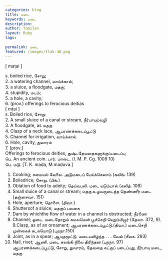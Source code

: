 ```yaml
---
categories: blog
title: மடை
keywords: மடை
description: 
author: Tamilan
layout: Ruby
tags: 
 
permalink: மடை
featured: /images/ttak-48.png
---
```

  
[ maṭai ]  
  
s. boiled rice, சோறு;  
2. a watering channel, வாய்க்கால்;  
3. a sluice, a floodgate, மதகு;  
4. stupidity, மடம்;  
5. a hole, a cavity;  
6. (prov.) offerings to ferocious deitias  
[ mṭai ]  
s. Boiled rice, சோறு  
2. A small sluice of a canal or stream, நீர்பாயும்வழி  
3. A floodgate, as மதகு  
4. Clasp of a neck lace, ஆபரணக்கடைப்பூட்டு  
5. Channel for irrigation, வாய்க்கால்  
6. Hole, cavity, துவாரம்  
7. [prov.]  
Offerings to ferocious deities, துஷ்டதேவதைகளுக்குப்படைப்பு  
பெ. An ancient coin. பார். மாடை. (I. M. P. Cg. 1009 10)  
பெ. மடு. [T. K. maḍa, M.maḍuva.]  
1. Cooking; சமையல் வேலை. அடுமடைப் பேய்க்கெலாம் (கலிங். 139)  
2. Boiledrice; சோறு. (பிங்.)  
3. Oblation of food to adeity; தெய்வபலி. மடை யடும்பால் (கலித். 109)  
4. Small sluice of a canal or stream; மதகு.உழவருடைத்த தெண்ணீர் மடை (தஞ்சைவா. 151)  
5. Hole, aperture; தொளை. (திவா.)  
6. Shuttersof a sluice; மதகுப் பலகை  
7. Dam by whichthe flow of water in a channel is obstructed; நீரணை  
8. Channel; ஓடை. மடைதோறும் கமலமென் பூச்செறி யெறும்பியூர் (தேவா. 372, 9). 9.Clasp, as of an ornament; ஆபரணக்கடைப்பூட்டு.(திவா.) மடைசெறி முன்கைக் கடகமொடு (புறநா.150)  
10. Joint, as in a spear; ஆயுதமூட்டு. மடையவிழ்ந்த . . . வேல் (சீவக. 293)  
11. Nail, rivet; ஆணி. மடை கலங்கி நிலை திரிந்தன (புறநா. 97)  
ஆபரணக்கடைப்பூட்டு, சோறு, துவாரம், தேவதை கட்குப் படைப்பது, நீர்பாயு மடை, மதகு